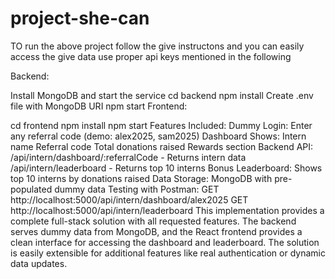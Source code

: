 # project-she-can
TO run the above project follow the give instructons and you can easily access the give data  use proper api keys mentioned in the following

Backend:

Install MongoDB and start the service
cd backend
npm install
Create .env file with MongoDB URI
npm start
Frontend:

cd frontend
npm install
npm start
Features Included:
Dummy Login: Enter any referral code (demo: alex2025, sam2025)
Dashboard Shows:
Intern name
Referral code
Total donations raised
Rewards section
Backend API:
/api/intern/dashboard/:referralCode - Returns intern data
/api/intern/leaderboard - Returns top 10 interns
Bonus Leaderboard: Shows top 10 interns by donations raised
Data Storage: MongoDB with pre-populated dummy data
Testing with Postman:
GET http://localhost:5000/api/intern/dashboard/alex2025
GET http://localhost:5000/api/intern/leaderboard
This implementation provides a complete full-stack solution with all requested features. The backend serves dummy data from MongoDB, and the React frontend provides a clean interface for accessing the dashboard and leaderboard. The solution is easily extensible for additional features like real authentication or dynamic data updates.
